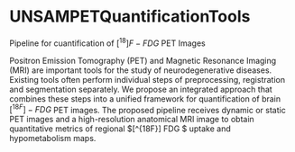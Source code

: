 # UNSAMPETQuantificationTools
Pipeline for cuantification of $[^{18}] F-FDG$ PET Images 

Positron Emission Tomography (PET) and Magnetic Resonance Imaging (MRI) are important tools for the study of neurodegenerative diseases. Existing tools often perform individual steps of preprocessing, registration and segmentation separately. We propose an integrated approach that combines these steps into a unified framework for quantification of brain $[^{18F}]-FDG$ PET images. The proposed pipeline receives dynamic or static PET images and a high-resolution anatomical MRI image to obtain quantitative metrics of regional $[^{18F}] FDG $ uptake and hypometabolism maps. 
